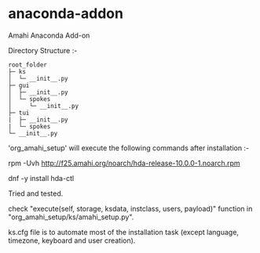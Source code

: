 # anaconda-addon
Amahi Anaconda Add-on

Directory Structure :-

```
root_folder
├─ ks
│  └─ __init__.py
├─ gui
│  ├─ __init__.py
│  └─ spokes
│     └─ __init__.py
├─ tui
|  ├─ __init__.py
|  └─ spokes
└─ __init__.py
```
'org_amahi_setup' will execute the following commands after installation :-
  
  rpm -Uvh http://f25.amahi.org/noarch/hda-release-10.0.0-1.noarch.rpm
  
  dnf -y install hda-ctl
  
  Tried and tested. 
  
  check "execute(self, storage, ksdata, instclass, users, payload)" function in "org_amahi_setup/ks/amahi_setup.py".
  
  ks.cfg file is to automate most of the installation task (except language, timezone, keyboard and user creation).
